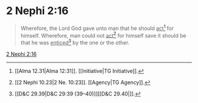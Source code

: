 # 2 Nephi 2:16

> Wherefore, the Lord God gave unto man that he should <u>act</u>[^a] for himself. Wherefore, man could not <u>act</u>[^b] for himself save it should be that he was <u>enticed</u>[^c] by the one or the other.

[2 Nephi 2:16](https://www.churchofjesuschrist.org/study/scriptures/bofm/2-ne/2?lang=eng&id=p16#p16)


[^a]: [[Alma 12.31|Alma 12:31]]. [[Initiative|TG Initiative]].  
[^b]: [[2 Nephi 10.23|2 Ne. 10:23]]. [[Agency|TG Agency]].  
[^c]: [[D&C 29.39|D&C 29:39 (39–40)]][[D&C 29.40|]].  
